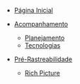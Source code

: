 * [Página Inicial](README.md)

* [Acompanhamento](#)
  * [Planejamento](./acompanhamento/planejamento.md)
  * [Tecnologias](./tecnologias/tecnologias.md)
  <!-- * [Apresentações](./acompanhamento/apresentacoes.md) -->

* [Pré-Rastreabilidade](#)
  * [Rich Picture](./pre-rastreabilidade/richPicture.md)

<!-- * [Elicitação](#)

* [Priorização](#)

* [Modelagem](#)

* [Análise](#)

* [Pós-Rastreabilidade](#) -->